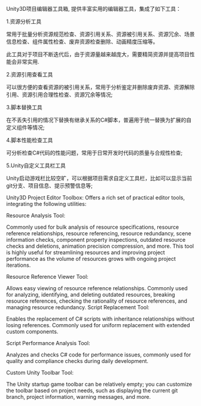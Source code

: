 Unity3D项目编辑器工具箱, 提供丰富实用的编辑器工具，集成了如下工具：

1.资源分析工具

  常用于批量分析资源规范检查、资源引用关系、资源被引用关系、资源冗余、场景信息检查、组件属性检查、废弃资源检查删除、动画精度压缩等。

  此工具对于项目不断迭代后，由于资源量越来越庞大，需要精简资源并提高项目性能会非常实用.

2.资源引用查看工具

  可以很方便的查看资源的被引用关系，常用于分析鉴定并删除废弃资源、资源解除引用、资源引用合理性检查、资源冗余等情况;

3.脚本替换工具

  在不丢失引用的情况下替换有继承关系的C#脚本，普遍用于统一替换为扩展的自定义组件等情况;

4.脚本性能检查工具

  可分析检查C#代码的性能问题，常用于日常开发时代码的质量与合规性检查;

5.Unity自定义工具栏工具

  Unity启动游戏栏比较空旷，可以根据项目需求自定义工具栏，比如可以显示当前git分支、项目信息、提示预警信息等;
  

Unity3D Project Editor Toolbox: Offers a rich set of practical editor tools, integrating the following utilities:

Resource Analysis Tool:

Commonly used for bulk analysis of resource specifications, resource reference relationships, resource referencing, resource redundancy, scene information checks, component property inspections, outdated resource checks and deletions, animation precision compression, and more.
This tool is highly useful for streamlining resources and improving project performance as the volume of resources grows with ongoing project iterations.

Resource Reference Viewer Tool:

Allows easy viewing of resource reference relationships. Commonly used for analyzing, identifying, and deleting outdated resources, breaking resource references, checking the rationality of resource references, and managing resource redundancy.
Script Replacement Tool:

Enables the replacement of C# scripts with inheritance relationships without losing references. Commonly used for uniform replacement with extended custom components.

Script Performance Analysis Tool:

Analyzes and checks C# code for performance issues, commonly used for quality and compliance checks during daily development.

Custom Unity Toolbar Tool:

The Unity startup game toolbar can be relatively empty; you can customize the toolbar based on project needs, such as displaying the current git branch, project information, warning messages, and more.


